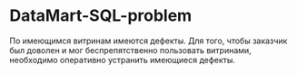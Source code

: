 # DataMart-SQL-problem
По имеющимся витринам имеются дефекты. Для того, чтобы заказчик был доволен и мог беспрепятственно пользовать витринами, необходимо оперативно устранить имеющиеся дефекты.
